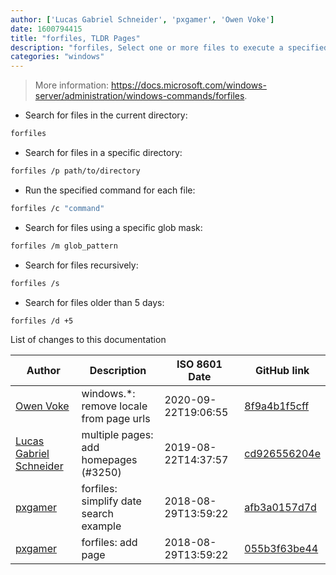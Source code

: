 ```yaml
---
author: ['Lucas Gabriel Schneider', 'pxgamer', 'Owen Voke']
date: 1600794415
title: "forfiles, TLDR Pages"
description: "forfiles, Select one or more files to execute a specified command on."
categories: "windows"
---
```

> More information: <https://docs.microsoft.com/windows-server/administration/windows-commands/forfiles>.

- Search for files in the current directory:

```bash
forfiles
```

- Search for files in a specific directory:

```bash
forfiles /p path/to/directory
```

- Run the specified command for each file:

```bash
forfiles /c "command"
```

- Search for files using a specific glob mask:

```bash
forfiles /m glob_pattern
```

- Search for files recursively:

```bash
forfiles /s
```

- Search for files older than 5 days:

```bash
forfiles /d +5
```
List of changes to this documentation


Author | Description | ISO 8601 Date | GitHub link
------|-----|-----|-----
[Owen Voke](mailto:development@voke.dev) | windows.*: remove locale from page urls | 2020-09-22T19:06:55 | [8f9a4b1f5cff](https://github.com/tldr-pages/tldr/commit/8f9a4b1f5cff138652665e9756a1a13466029fed)
[Lucas Gabriel Schneider](mailto:lucas.schneider@sap.com) | multiple pages: add homepages (#3250) | 2019-08-22T14:37:57 | [cd926556204e](https://github.com/tldr-pages/tldr/commit/cd926556204e9b8d34858b141886c675e8e0b83a)
[pxgamer](mailto:owzie123@gmail.com) | forfiles: simplify date search example | 2018-08-29T13:59:22 | [afb3a0157d7d](https://github.com/tldr-pages/tldr/commit/afb3a0157d7d61c5699d822d9446ca4c9301654c)
[pxgamer](mailto:owzie123@gmail.com) | forfiles: add page | 2018-08-29T13:59:22 | [055b3f63be44](https://github.com/tldr-pages/tldr/commit/055b3f63be443125f29acb446417cf8a0cfae324)

